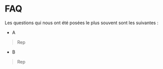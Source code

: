 # FAQ

Les questions qui nous ont été posées le plus souvent sont les suivantes :

 - A
  > Rep
 - B
  > Rep
 
